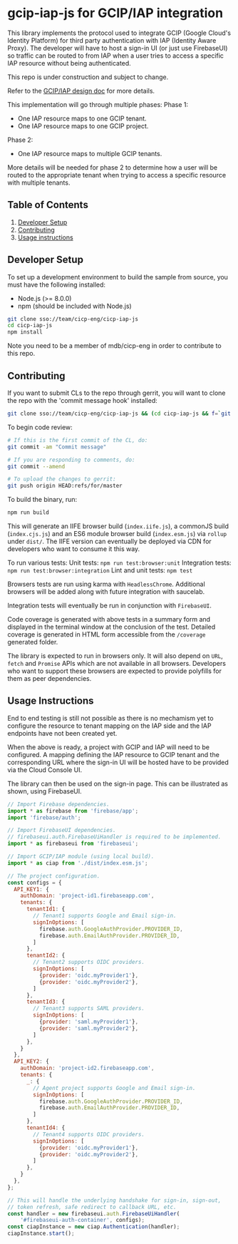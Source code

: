 # gcip-iap-js for GCIP/IAP integration

This library implements the protocol used to integrate GCIP (Google Cloud's
Identity Platform) for third party authentication with IAP (Identity Aware
Proxy).
The developer will have to host a sign-in UI (or just use FirebaseUI) so
traffic can be routed to from IAP when a user tries to access a specific IAP
resource without being authenticated.

This repo is under construction and subject to change.

Refer to the
[GCIP/IAP design doc](https://docs.google.com/document/d/1Jc8pgZd9Yr_Rg3yRQTiFz8Ole8MfD8Ut8_F8yUr3Alo/)
for more details.

This implementation will go through multiple phases:
Phase 1:
- One IAP resource maps to one GCIP tenant.
- One IAP resource maps to one GCIP project.

Phase 2:
- One IAP resource maps to multiple GCIP tenants.

More details will be needed for phase 2 to determine how a user will be routed
to the appropriate tenant when trying to access a specific resource with
multiple tenants.

## Table of Contents

1. [Developer Setup](#developer-setup)
1. [Contributing](#contributing)
1. [Usage instructions](#usage-instructions)

## Developer Setup

To set up a development environment to build the sample from source, you must
have the following installed:
- Node.js (>= 8.0.0)
- npm (should be included with Node.js)

```bash
git clone sso://team/cicp-eng/cicp-iap-js
cd cicp-iap-js
npm install
```
Note you need to be a member of mdb/cicp-eng in order to contribute to this repo.

## Contributing

If you want to submit CLs to the repo through gerrit, you will want to clone the
repo with the 'commit message hook' installed:

```bash
git clone sso://team/cicp-eng/cicp-iap-js && (cd cicp-iap-js && f=`git rev-parse --git-dir`/hooks/commit-msg ; curl -Lo $f https://gerrit-review.googlesource.com/tools/hooks/commit-msg ; chmod +x $f)
```

To begin code review:
```bash
# If this is the first commit of the CL, do:
git commit -am "Commit message"

# If you are responding to comments, do:
git commit --amend

# To upload the changes to gerrit:
git push origin HEAD:refs/for/master
```

To build the binary, run:
```bash
npm run build
```

This will generate an IIFE browser build (`index.iife.js`), a commonJS
build (`index.cjs.js`) and an ES6 module browser build (`index.esm.js`)
via `rollup` under `dist/`. The IIFE version can eventually be deployed via CDN
for developers who want to consume it this way.

To run various tests:
Unit tests: `npm run test:browser:unit`
Integration tests: `npm run test:browser:integration`
Lint and unit tests: `npm test`

Browsers tests are run using karma with `HeadlessChrome`. Additional browsers
will be added along with future integration with saucelab.

Integration tests will eventually be run in conjunction with `FirebaseUI`.

Code coverage is generated with above tests in a summary form and displayed
in the terminal window at the conclusion of the test.
Detailed coverage is generated in HTML form accessible from the `/coverage`
generated folder.

The library is expected to run in browsers only. It will also depend on `URL`,
`fetch` and `Promise` APIs which are not available in all browsers.
Developers who want to support these browsers are expected to provide
polyfills for them as peer dependencies.

## Usage Instructions

End to end testing is still not possible as there is no mechamism yet to
configure the resource to tenant mapping on the IAP side and the IAP
endpoints have not been created yet.

When the above is ready, a project with GCIP and IAP will need to be
configured. A mapping defining the IAP resource to GCIP tenant and the
corresponding URL where the sign-in UI will be hosted have to be provided via
the Cloud Console UI.

The library can then be used on the sign-in page.
This can be illustrated as shown, using FirebaseUI.

```javascript
// Import Firebase dependencies.
import * as firebase from 'firebase/app';
import 'firebase/auth';

// Import FirebaseUI dependencies.
// firebaseui.auth.FirebaseUiHandler is required to be implemented.
import * as firebaseui from 'firebaseui';

// Import GCIP/IAP module (using local build).
import * as ciap from './dist/index.esm.js';

// The project configuration.
const configs = {
  API_KEY1: {
    authDomain: 'project-id1.firebaseapp.com',
    tenants: {
      tenantId1: {
        // Tenant1 supports Google and Email sign-in.
        signInOptions: [
          firebase.auth.GoogleAuthProvider.PROVIDER_ID,
          firebase.auth.EmailAuthProvider.PROVIDER_ID,
        ]
      },
      tenantId2: {
        // Tenant2 supports OIDC providers.
        signInOptions: [
          {provider: 'oidc.myProvider1'},
          {provider: 'oidc.myProvider2'},
        ]
      },
      tenantId3: {
        // Tenant3 supports SAML providers.
        signInOptions: [
          {provider: 'saml.myProvider1'},
          {provider: 'saml.myProvider2'},
        ]
      },
    }
  },
  API_KEY2: {
    authDomain: 'project-id2.firebaseapp.com',
    tenants: {
      _: {
        // Agent project supports Google and Email sign-in.
        signInOptions: [
          firebase.auth.GoogleAuthProvider.PROVIDER_ID,
          firebase.auth.EmailAuthProvider.PROVIDER_ID,
        ]
      },
      tenantId4: {
        // Tenant4 supports OIDC providers.
        signInOptions: [
          {provider: 'oidc.myProvider1'},
          {provider: 'oidc.myProvider2'},
        ]
      },
    }
  },
};

// This will handle the underlying handshake for sign-in, sign-out,
// token refresh, safe redirect to callback URL, etc.
const handler = new firebaseui.auth.FirebaseUiHandler(
    '#firebaseui-auth-container', configs);
const ciapInstance = new ciap.Authentication(handler);
ciapInstance.start();
```
